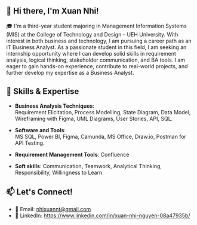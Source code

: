 ## 👋 Hi there, I'm Xuan Nhi!

🎓 I'm a third-year student majoring in Management Information Systems (MIS) at the College of Technology and Design – UEH University. With interest in both business and technology, I am pursuing a career path as an IT Business Analyst. As a passionate student in this field, I am seeking an internship opportunity where I can develop solid skills in requirement analysis, logical thinking, stakeholder communication, and BA tools. I am eager to gain hands-on experience, contribute to real-world projects, and further develop my expertise as a Business Analyst.

## 🔧 Skills & Expertise

- **Business Analysis Techniques**:  
  Requirement Elicitation, Process Modelling, State Diagram, Data Model, Wireframing with Figma, UML Diagrams, User Stories, API, SQL.
  
- **Software and Tools**:  
  MS SQL, Power BI, Figma, Camunda, MS Office, Draw.io, Postman for API Testing.

- **Requirement Management Tools**:
  Confluence

- **Soft skills**:
  Communication, Teamwork, Analytical Thinking, Responsibility, Willingness to Learn.

## 📫 Let's Connect!

- 📧 Email: nhixuannt@gmail.com 
- 💼 LinkedIn: https://www.linkedin.com/in/xuan-nhi-nguyen-08a47935b/

